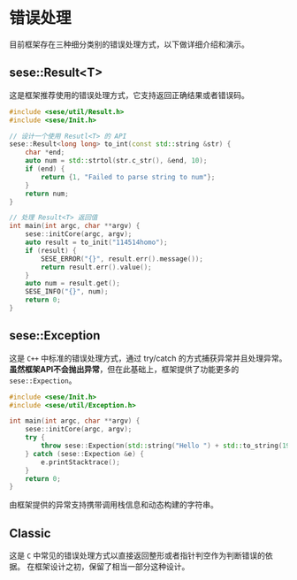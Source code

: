 # 错误处理

目前框架存在三种细分类别的错误处理方式，以下做详细介绍和演示。

## sese::Result\<T\>

这是框架推荐使用的错误处理方式，它支持返回正确结果或者错误码。

```c++
#include <sese/util/Result.h>
#include <sese/Init.h>

// 设计一个使用 Resutl<T> 的 API
sese::Result<long long> to_int(const std::string &str) {
    char *end;
    auto num = std::strtol(str.c_str(), &end, 10);
    if (end) {
        return {1, "Failed to parse string to num"};
    }
    return num;
}

// 处理 Result<T> 返回值
int main(int argc, char **argv) {
    sese::initCore(argc, argv);
    auto result = to_init("114514homo");
    if (result) {
        SESE_ERROR("{}", result.err().message());
        return result.err().value();
    }
    auto num = result.get();
    SESE_INFO("{}", num);
    return 0;
}
```

## sese::Exception

这是 `C++` 中标准的错误处理方式，通过 try/catch 的方式捕获异常并且处理异常。
**虽然框架API不会抛出异常**，但在此基础上，框架提供了功能更多的 `sese::Expection`。

```c++
#include <sese/Init.h>
#include <sese/util/Exception.h>

int main(int argc, char **argv) {
    sese::initCore(argc, argv);
    try {
        throw sese::Expection(std::string("Hello ") + std::to_string(1919810));
    } catch (sese::Expection &e) {
        e.printStacktrace();
    }
    return 0;
}
```

由框架提供的异常支持携带调用栈信息和动态构建的字符串。

## Classic

这是 `C` 中常见的错误处理方式以直接返回整形或者指针判空作为判断错误的依据。
在框架设计之初，保留了相当一部分这种设计。

